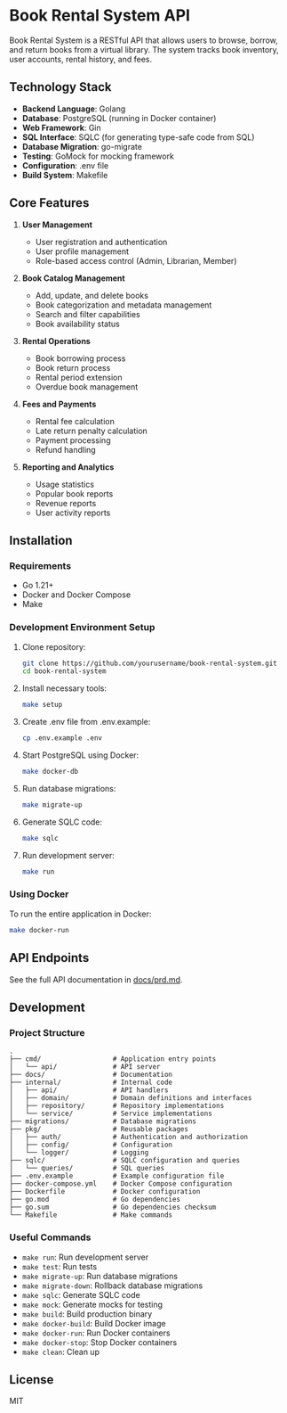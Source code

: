 # Book Rental System API

Book Rental System is a RESTful API that allows users to browse, borrow, and return books from a virtual library. The system tracks book inventory, user accounts, rental history, and fees.

## Technology Stack

- **Backend Language**: Golang
- **Database**: PostgreSQL (running in Docker container)
- **Web Framework**: Gin
- **SQL Interface**: SQLC (for generating type-safe code from SQL)
- **Database Migration**: go-migrate
- **Testing**: GoMock for mocking framework
- **Configuration**: .env file
- **Build System**: Makefile

## Core Features

1. **User Management**
   - User registration and authentication
   - User profile management
   - Role-based access control (Admin, Librarian, Member)

2. **Book Catalog Management**
   - Add, update, and delete books
   - Book categorization and metadata management
   - Search and filter capabilities
   - Book availability status

3. **Rental Operations**
   - Book borrowing process
   - Book return process
   - Rental period extension
   - Overdue book management

4. **Fees and Payments**
   - Rental fee calculation
   - Late return penalty calculation
   - Payment processing
   - Refund handling

5. **Reporting and Analytics**
   - Usage statistics
   - Popular book reports
   - Revenue reports
   - User activity reports

## Installation

### Requirements

- Go 1.21+
- Docker and Docker Compose
- Make

### Development Environment Setup

1. Clone repository:
   ```bash
   git clone https://github.com/yourusername/book-rental-system.git
   cd book-rental-system
   ```

2. Install necessary tools:
   ```bash
   make setup
   ```

3. Create .env file from .env.example:
   ```bash
   cp .env.example .env
   ```

4. Start PostgreSQL using Docker:
   ```bash
   make docker-db
   ```

5. Run database migrations:
   ```bash
   make migrate-up
   ```

6. Generate SQLC code:
   ```bash
   make sqlc
   ```

7. Run development server:
   ```bash
   make run
   ```

### Using Docker

To run the entire application in Docker:

```bash
make docker-run
```

## API Endpoints

See the full API documentation in [docs/prd.md](docs/prd.md).

## Development

### Project Structure

```
.
├── cmd/                  # Application entry points
│   └── api/              # API server
├── docs/                 # Documentation
├── internal/             # Internal code
│   ├── api/              # API handlers
│   ├── domain/           # Domain definitions and interfaces
│   ├── repository/       # Repository implementations
│   └── service/          # Service implementations
├── migrations/           # Database migrations
├── pkg/                  # Reusable packages
│   ├── auth/             # Authentication and authorization
│   ├── config/           # Configuration
│   └── logger/           # Logging
├── sqlc/                 # SQLC configuration and queries
│   └── queries/          # SQL queries
├── .env.example          # Example configuration file
├── docker-compose.yml    # Docker Compose configuration
├── Dockerfile            # Docker configuration
├── go.mod                # Go dependencies
├── go.sum                # Go dependencies checksum
└── Makefile              # Make commands
```

### Useful Commands

- `make run`: Run development server
- `make test`: Run tests
- `make migrate-up`: Run database migrations
- `make migrate-down`: Rollback database migrations
- `make sqlc`: Generate SQLC code
- `make mock`: Generate mocks for testing
- `make build`: Build production binary
- `make docker-build`: Build Docker image
- `make docker-run`: Run Docker containers
- `make docker-stop`: Stop Docker containers
- `make clean`: Clean up

## License

MIT
